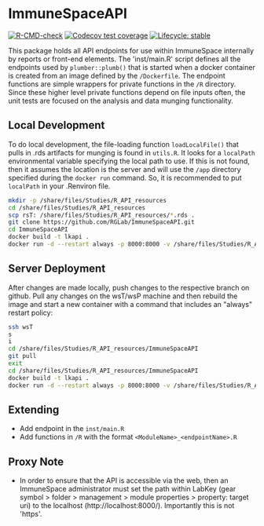 # ImmuneSpaceAPI

<!-- badges: start -->
[![R-CMD-check](https://github.com/RGLab/ImmuneSpaceAPI/workflows/R-CMD-check/badge.svg)](https://github.com/RGLab/ImmuneSpaceAPI/actions)
[![Codecov test coverage](https://codecov.io/gh/RGLab/ImmuneSpaceAPI/branch/main/graph/badge.svg)](https://codecov.io/gh/RGLab/ImmuneSpaceAPI?branch=main)
[![Lifecycle: stable](https://img.shields.io/badge/lifecycle-stable-brightgreen.svg)](https://www.tidyverse.org/lifecycle/#stable)
<!-- badges: end -->

This package holds all API endpoints for use within ImmuneSpace internally by reports or front-end elements. The 'inst/main.R' script defines all the endpoints used by `plumber::plumb()` that is started when a docker container is created from an image defined by the `/Dockerfile`. The endpoint functions are simple wrappers for private functions in the `/R` directory. Since these higher level private functions depend on file inputs often, the unit tests are focused on the analysis and data munging functionality.

## Local Development

To do local development, the file-loading function `loadLocalFile()` that pulls in .rds artifacts for munging is found in `utils.R`. It looks for a `localPath` environmental variable specifying the local path to use. If this is not found, then it assumes the location is the server and will use the `/app` directory specified during the `docker run` command. So, it is recommended to put `localPath` in your .Renviron file.

``` sh
mkdir -p /share/files/Studies/R_API_resources
cd /share/files/Studies/R_API_resources
scp rsT: /share/files/Studies/R_API_resources/*.rds .
git clone https://github.com/RGLab/ImmuneSpaceAPI.git
cd ImmuneSpaceAPI
docker build -t lkapi .
docker run -d --restart always -p 8000:8000 -v /share/files/Studies/R_API_resources:/app lkapi
```

## Server Deployment

After changes are made locally, push changes to the respective branch on github. Pull any changes on the wsT/wsP machine and then rebuild the image and start a new container with a command that includes an "always" restart policy:

``` sh
ssh wsT
s
i
cd /share/files/Studies/R_API_resources/ImmuneSpaceAPI
git pull
exit
cd /share/files/Studies/R_API_resources/ImmuneSpaceAPI
docker build -t lkapi .
docker run -d --restart always -p 8000:8000 -v /share/files/Studies/R_API_resources:/app lkapi
```

## Extending

- Add endpoint in the `inst/main.R`
- Add functions in `/R` with the format `<ModuleName>_<endpointName>.R`

## Proxy Note

- In order to ensure that the API is accessible via the web, then an ImmuneSpace administrator must set the path within LabKey (gear symbol > folder  > management > module properties > property: target uri) to the localhost (http://localhost:8000/).  Importantly this is not 'https'.
